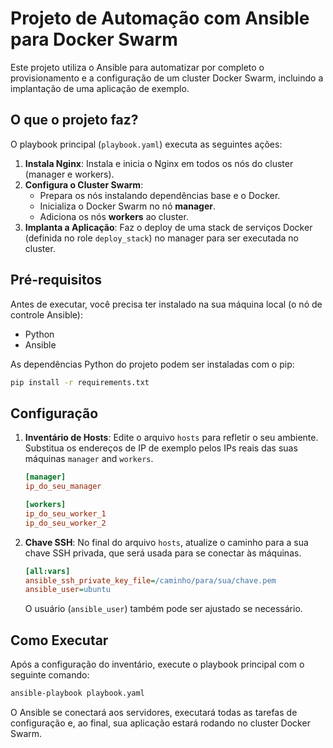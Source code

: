 # Projeto de Automação com Ansible para Docker Swarm

Este projeto utiliza o Ansible para automatizar por completo o provisionamento e a configuração de um cluster Docker Swarm, incluindo a implantação de uma aplicação de exemplo.

## O que o projeto faz?

O playbook principal (`playbook.yaml`) executa as seguintes ações:

1. **Instala Nginx**: Instala e inicia o Nginx em todos os nós do cluster (manager e workers).
2. **Configura o Cluster Swarm**:
    * Prepara os nós instalando dependências base e o Docker.
    * Inicializa o Docker Swarm no nó **manager**.
    * Adiciona os nós **workers** ao cluster.
3. **Implanta a Aplicação**: Faz o deploy de uma stack de serviços Docker (definida no role `deploy_stack`) no manager para ser executada no cluster.

## Pré-requisitos

Antes de executar, você precisa ter instalado na sua máquina local (o nó de controle Ansible):

* Python
* Ansible

As dependências Python do projeto podem ser instaladas com o pip:

```bash
pip install -r requirements.txt
```

## Configuração

1. **Inventário de Hosts**:
    Edite o arquivo `hosts` para refletir o seu ambiente. Substitua os endereços de IP de exemplo pelos IPs reais das suas máquinas `manager` and `workers`.

    ```ini
    [manager]
    ip_do_seu_manager

    [workers]
    ip_do_seu_worker_1
    ip_do_seu_worker_2
    ```

2. **Chave SSH**:
    No final do arquivo `hosts`, atualize o caminho para a sua chave SSH privada, que será usada para se conectar às máquinas.

    ```ini
    [all:vars]
    ansible_ssh_private_key_file=/caminho/para/sua/chave.pem
    ansible_user=ubuntu
    ```

    O usuário (`ansible_user`) também pode ser ajustado se necessário.

## Como Executar

Após a configuração do inventário, execute o playbook principal com o seguinte comando:

```bash
ansible-playbook playbook.yaml
```

O Ansible se conectará aos servidores, executará todas as tarefas de configuração e, ao final, sua aplicação estará rodando no cluster Docker Swarm.

